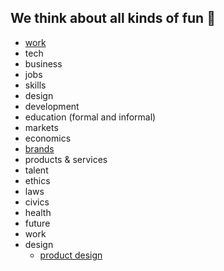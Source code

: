 

## We think about all kinds of fun 💩
* [work](https://theindustrydirect.com/work)
* tech
* business
* jobs
* skills
* design
* development
* education (formal and informal)
* markets
* economics
* [brands](https://theindustrydirect.com/brands.md)
* products & services
* talent
* ethics
* laws
* civics
* health
* future
* work
* design
   * [product design](https://theindustrydirect.com/product-design.md)


